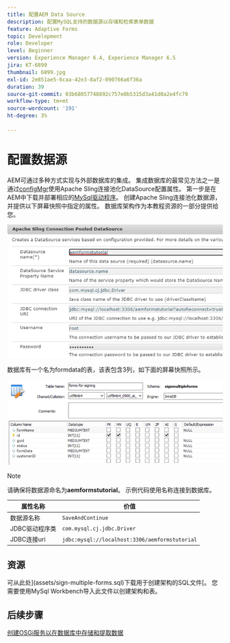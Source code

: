 ```yaml
---
title: 配置AEM Data Source
description: 配置MySQL支持的数据源以存储和检索表单数据
feature: Adaptive Forms
topic: Development
role: Developer
level: Beginner
version: Experience Manager 6.4, Experience Manager 6.5
jira: KT-6899
thumbnail: 6899.jpg
exl-id: 2e851ae5-6caa-42e3-8af2-090766a6f36a
duration: 39
source-git-commit: 03b68057748892c757e0b5315d3a41d0a2e4fc79
workflow-type: tm+mt
source-wordcount: '191'
ht-degree: 3%

---
```


# 配置数据源

AEM可通过多种方式实现与外部数据库的集成。 集成数据库的最常见方法之一是通过[configMgr](http://localhost:4502/system/console/configMgr)使用Apache Sling连接池化DataSource配置属性。
第一步是在AEM中下载并部署相应的[MySql驱动程序](https://mvnrepository.com/artifact/mysql/mysql-connector-java)。
创建Apache Sling连接池化数据源，并提供以下屏幕快照中指定的属性。 数据库架构作为本教程资源的一部分提供给您。

![数据源](assets/data-source.PNG)

数据库有一个名为formdata的表，该表包含3列，如下面的屏幕快照所示。

![数据库](assets/data-base.PNG)


>[!NOTE]
>请确保将数据源命名为&#x200B;**aemformstutorial**。 示例代码使用名称连接到数据库。

| 属性名称 | 价值 |
| ------------------------|--------------------------------------- |
| 数据源名称 | `SaveAndContinue` |
| JDBC驱动程序类 | `com.mysql.cj.jdbc.Driver` |
| JDBC连接uri | `jdbc:mysql://localhost:3306/aemformstutorial` |

## 资源

可从此处](assets/sign-multiple-forms.sql)下载用于创建架构的SQL文件[。 您需要使用MySql Workbench导入此文件以创建架构和表。

## 后续步骤

[创建OSGi服务以在数据库中存储和提取数据](./create-osgi-service.md)
